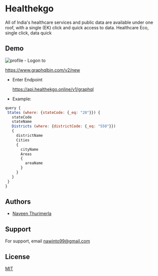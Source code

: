 # Healthekgo
All of India's healthcare services and public data are available under one roof, with a single (EK) click and quick access to data. Healthcare Eco, single click, data quick 

## Demo
 <img src="./public/healthekgo-api-demo.gif" alt="profile"/>
- Logon to

  https://www.graphqlbin.com/v2/new
- Enter Endpoint

  https://api.healthekgo.online/v1/graphql
  
 - Example:
 ```javascript
query {
  States (where: {stateCode: {_eq: "28"}}) {
    stateCode
    stateName
    Districts (where: {districtCode: {_eq: "550"}})
    {
      districtName
      Cities 
      {
        cityName
        Areas
        {
          areaName
        }
      }
    }
  }
}
```

## Authors

- [Naveen Thurimerla](https://www.github.com/nawinto99)

## Support

For support, email nawinto99@gmail.com  
## License

[MIT](https://github.com/nawinto99/plusma-app/blob/main/LICENSE)

  
